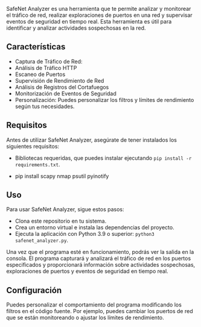 SafeNet Analyzer es una herramienta que te permite analizar y monitorear el tráfico de red, realizar exploraciones de puertos en una red y supervisar eventos de seguridad en tiempo real. Esta herramienta es útil para identificar y analizar actividades sospechosas en la red.

## Características

- Captura de Tráfico de Red:
- Análisis de Tráfico HTTP
- Escaneo de Puertos
- Supervisión de Rendimiento de Red
- Análisis de Registros del Cortafuegos
- Monitorización de Eventos de Seguridad
- Personalización: Puedes personalizar los filtros y límites de rendimiento según tus necesidades.



## Requisitos

Antes de utilizar SafeNet Analyzer, asegúrate de tener instalados los siguientes requisitos:

- Bibliotecas requeridas, que puedes instalar ejecutando `pip install -r requirements.txt`.

- pip install scapy nmap psutil pyinotify

## Uso

Para usar SafeNet Analyzer, sigue estos pasos:

- Clona este repositorio en tu sistema.
- Crea un entorno virtual e instala las dependencias del proyecto.
- Ejecuta la aplicación con Python 3.9 o superior: `python3 safenet_analyzer.py`.



Una vez que el programa esté en funcionamiento, podrás ver la salida en la consola. El programa capturará y analizará el tráfico de red en los puertos especificados y proporcionará información sobre actividades sospechosas, exploraciones de puertos y eventos de seguridad en tiempo real.

## Configuración

Puedes personalizar el comportamiento del programa modificando los filtros en el código fuente. Por ejemplo, puedes cambiar los puertos de red que se están monitoreando o ajustar los límites de rendimiento.
